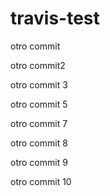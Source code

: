 # travis-test

otro commit

otro commit2

otro commit 3

otro commit 5

otro commit 7

otro commit 8

otro commit 9

otro commit 10
